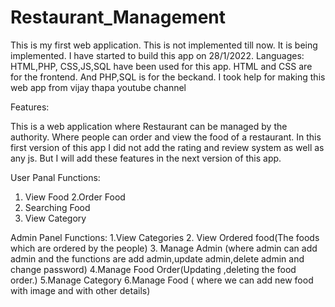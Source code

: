 # Restaurant_Management

This is my first web application. This is not implemented till now. It is being implemented. I have started to build this app on 28/1/2022.
Languages: 
HTML,PHP, CSS,JS,SQL have been used for this app. HTML and CSS are for the frontend. And PHP,SQL is for the beckand. I took help for making this web app from vijay thapa youtube channel

Features:

This is a web application where Restaurant can be managed by the authority. Where people can order and view the food of a restaurant. In this first version of this 
app I did not add the rating and review system as well as any js. But I will add these features in the next version of this app. 

User Panal Functions: 
1. View Food
2.Order Food
3. Searching Food
4. View Category

Admin Panel Functions:
1.View Categories
2. View Ordered food(The foods which are ordered by the people)
3. Manage Admin (where admin can add admin and the functions are add admin,update admin,delete admin and change password)
4.Manage Food Order(Updating ,deleting the food order.)
5.Manage Category
6.Manage Food ( where we can add new food with image and with other details)
